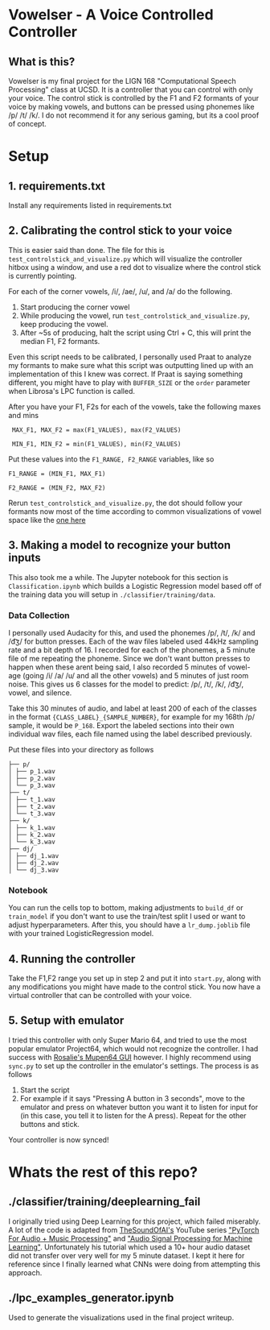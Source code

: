 # Vowelser - A Voice Controlled Controller

## What is this?

Vowelser is my final project for the LIGN 168 "Computational Speech Processing" class at UCSD. It is a controller that you can control with only your voice. The control stick is controlled by the F1 and F2 formants of your voice by making vowels, and buttons can be pressed using phonemes like /p/ /t/ /k/. I do not recommend it for any serious gaming, but its a cool proof of concept.

# Setup

## 1. requirements.txt

Install any requirements listed in requirements.txt

## 2. Calibrating the control stick to your voice

This is easier said than done. The file for this is ```test_controlstick_and_visualize.py``` which will visualize
the controller hitbox using a window, and use a red dot to visualize where the control stick is currently pointing.

For each of the corner vowels, /i/, /ae/, /u/, and /a/ do the following.

1. Start producing the corner vowel
2. While producing the vowel, run ```test_controlstick_and_visualize.py```, keep producing the vowel.
3. After ~5s of producing, halt the script using Ctrl + C, this will print the median F1, F2 formants.

Even this script needs to be calibrated, I personally used Praat to analyze my formants to make sure what this script was outputting lined up with an implementation of this I knew was correct. If Praat is saying something different, you might have to play with ```BUFFER_SIZE``` or the ```order``` parameter when Librosa's LPC function is called.

After you have your F1, F2s for each of the vowels, take the following maxes and mins

``` MAX_F1, MAX_F2 = max(F1_VALUES), max(F2_VALUES)```

``` MIN_F1, MIN_F2 = min(F1_VALUES), min(F2_VALUES)```

Put these values into the ```F1_RANGE, F2_RANGE``` variables, like so

``` F1_RANGE = (MIN_F1, MAX_F1) ```

``` F2_RANGE = (MIN_F2, MAX_F2) ```

Rerun ```test_controlstick_and_visualize.py```, the dot should follow your formants now most of the time according to common visualizations of vowel space like the [one here](https://en.wikipedia.org/wiki/Vowel_diagram)


## 3. Making a model to recognize your button inputs

This also took me a while. The Jupyter notebook for this section is ```Classification.ipynb``` which builds a Logistic Regression model based off of the training data you will setup in ```./classifier/training/data```. 

### Data Collection

I personally used Audacity for this, and used the phonemes /p/, /t/, /k/ and /d͡ʒ/ for button presses. Each of the wav files labeled used 44kHz sampling rate and a bit depth of 16. I recorded for each of the phonemes, a 5 minute file of me repeating the phoneme. Since we don't want button presses to happen when these arent being said, I also recorded 5 minutes of vowel-age (going /i/ /a/ /u/ and all the other vowels) and 5 minutes of just room noise. This gives us 6 classes for the model to predict: /p/, /t/, /k/, /d͡ʒ/, vowel, and silence.

Take this 30 minutes of audio, and label at least 200 of each of the classes in the format ```{CLASS_LABEL}_{SAMPLE_NUMBER}```, for example for my 168th /p/ sample, it would be ```P_168```. Export the labeled sections into their own individual wav files, each file named using the label described previously. 

Put these files into your directory as follows
```
├── p/
│ ├── p_1.wav
│ ├── p_2.wav
│ └── p_3.wav
├── t/
│ ├── t_1.wav
│ ├── t_2.wav
│ └── t_3.wav
├── k/
│ ├── k_1.wav
│ ├── k_2.wav
│ └── k_3.wav
├── dj/
│ ├── dj_1.wav
│ ├── dj_2.wav
│ └── dj_3.wav
```
### Notebook

You can run the cells top to bottom, making adjustments to ```build_df``` or ```train_model``` if you don't want to use the train/test split I used or want to adjust hyperparameters. After this, you should have a ```lr_dump.joblib``` file with your trained LogisticRegression model.

## 4. Running the controller

Take the F1,F2 range you set up in step 2 and put it into ```start.py```, along with any modifications you might have made to the control stick. You now have a virtual controller that can be controlled with your voice.

## 5. Setup with emulator

I tried this controller with only Super Mario 64, and tried to use the most popular emulator Project64, which would not recognize the controller. I had success with [Rosalie's Mupen64 GUI](https://github.com/Rosalie241/RMG) however. I highly recommend using ```sync.py``` to set up the controller in the emulator's settings. The process is as follows

1. Start the script
2. For example if it says "Pressing A button in 3 seconds", move to the emulator and press on whatever button
you want it to listen for input for (in this case, you tell it to listen for the A press). Repeat for the other buttons and stick.

Your controller is now synced!

# Whats the rest of this repo?

## ./classifier/training/deeplearning_fail

I originally tried using Deep Learning for this project, which failed miserably. A lot of the code is adapted from [TheSoundOfAI's](https://www.youtube.com/@ValerioVelardoTheSoundofAI) YouTube series ["PyTorch For Audio + Music Processing"](https://www.youtube.com/playlist?list=PL-wATfeyAMNoirN4idjev6aRu8ISZYVWm) and ["Audio Signal Processing for Machine Learning"](https://www.youtube.com/playlist?list=PL-wATfeyAMNqIee7cH3q1bh4QJFAaeNv0). Unfortunately his tutorial which used a 10+ hour audio dataset did not transfer over very well for my 5 minute dataset. I kept it here for reference since I finally learned what CNNs were doing from attempting this approach. 

## ./lpc_examples_generator.ipynb

Used to generate the visualizations used in the final project writeup.